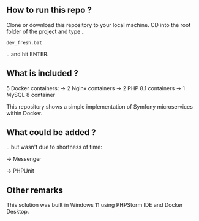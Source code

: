 ## How to run this repo ?
Clone or download this repository to your local machine. CD into the root folder of the project and type ..
```
dev_fresh.bat
```
.. and hit ENTER.

## What is included ?
5 Docker containers:
-> 2 Nginx containers
-> 2 PHP 8.1 containers
-> 1 MySQL 8 container

This repository shows a simple implementation of Symfony microservices within Docker.

## What could be added ?
.. but wasn't due to shortness of time:

  -> Messenger
  
  -> PHPUnit

## Other remarks
This solution was built in Windows 11 using PHPStorm IDE and Docker Desktop.
